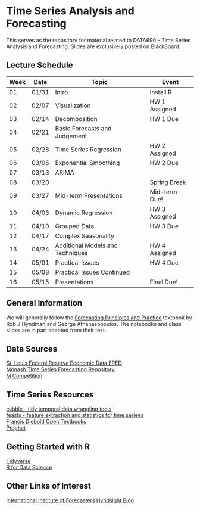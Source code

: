 # Time Series Analysis and Forecasting
This serves as the repository for material related to DATA690 - Time Series Analysis and Forecasting. Slides are exclusively posted on BlackBoard.

## Lecture Schedule

|Week|Date|Topic|Event|
|---|---|---|---|
|01 |01/31|Intro|Install R|
|02 |02/07|Visualization |HW 1 Assigned|  
|03 |02/14|Decomposition |HW 1 Due|  
|04 |02/21|Basic Forecasts and Judgement||
|05 |02/28|Time Series Regression|HW 2 Assigned|  
|06 |03/06|Exponential Smoothing|HW 2 Due|  
|07 |03/13|ARIMA||  
|08 |03/20||Spring Break|  
|09 |03/27|Mid-term Presentations|Mid-term Due!|  
|10 |04/03|Dynamic Regression|HW 3 Assigned|  
|11 |04/10|Grouped Data|HW 3 Due|    
|12 |04/17|Complex Seasonality||  
|13 |04/24|Additional Models and Techniques|HW 4 Assigned|    
|14 |05/01|Practical Issues|HW 4 Due|     
|15 |05/08|Practical Issues Continued||  
|16| 05/15|Presentations|Final Due!|

## General Information
We will generally follow the [Forecasting Principles and Practice](https://otexts.com/fpp3/) textbook by Rob J Hyndman and George Athanasopoulos. The notebooks and class slides are in part adapted from their text.

## Data Sources
[St. Louis Federal Reserve Economic Data FRED](https://fred.stlouisfed.org/)  
[Monash Time Series Forecasting Repository](https://forecastingdata.org/)  
[M Competition](https://forecasters.org/resources/time-series-data/)

## Time Series Resources
[tsibble - tidy temporal data wrangling tools](https://tsibble.tidyverts.org/index.html)  
[feasts - feature extraction and statistics for time seriees](https://feasts.tidyverts.org/)  
[Francis Diebold Open Textbooks](https://www.sas.upenn.edu/~fdiebold/Textbooks.html)  
[Prophet](https://facebook.github.io/prophet/)  

## Getting Started with R
[Tidyverse](https://www.tidyverse.org/)  
[R for Data Science](https://r4ds.hadley.nz/)

## Other Links of Interest
[International Institute of Forecasters](https://forecasters.org/)
[Hyndsight Blog](https://robjhyndman.com/hyndsight/)